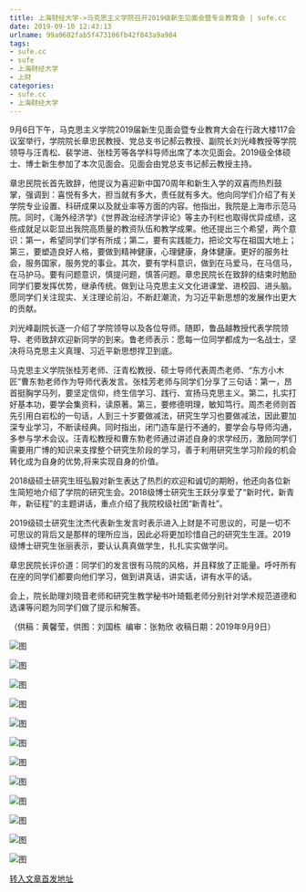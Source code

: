 ```yaml
---
title: 上海财经大学->马克思主义学院召开2019级新生见面会暨专业教育会 | sufe.cc
date: 2019-09-10 12:43:13
urlname: 99a0602fab5f473106fb42f843a9a904
tags: 
- sufe.cc
- sufe
- 上海财经大学
- 上财
categories:
- sufe.cc
- 上海财经大学
---
```



9月6日下午，马克思主义学院2019届新生见面会暨专业教育大会在行政大楼117会议室举行，学院院长章忠民教授、党总支书记郝云教授、副院长刘光峰教授等学院领导与汪青松、裴学进、张桂芳等各学科导师出席了本次见面会。2019级全体硕士、博士新生参加了本次见面会。见面会由党总支书记郝云教授主持。

章忠民院长首先致辞，他提议为喜迎新中国70周年和新生入学的双喜而热烈鼓掌，强调到：喜悦有多大，担当就有多大，责任就有多大。他向同学们介绍了有关学院专业设置、科研成果以及就业率等方面的内容。他指出，我院是上海市示范马院。同时，《海外经济学》《世界政治经济学评论》等主办刊栏也取得优异成绩，这些成就足以彰显出我院高质量的教资队伍和教学成果。他还提出三个希望，两个意识：第一，希望同学们学有所成；第二，要有实践能力，把论文写在祖国大地上；第三，要塑造良好人格，要做到精神健康，心理健康，身体健康。更好的服务社会，服务国家，服务党的事业。其次，要有学科意识，做到在马爱马，在马信马，在马护马。要有问题意识，慎提问题，慎答问题。章忠民院长在致辞的结束时勉励同学们要发挥优势，继承传统。做到让马克思主义文化进课堂、进校园、进头脑。愿同学们关注现实、关注理论前沿，不断赶潮流，为习近平新思想的发展作出更大的贡献。

刘光峰副院长逐一介绍了学院领导以及各位导师。随即，鲁品越教授代表学院领导、老师致辞欢迎新同学的到来。鲁老师表示：愿每一位同学都成为一名战士，坚决将马克思主义真理、习近平新思想捍卫到底。

马克思主义学院张桂芳老师、汪青松教授、硕士导师代表周杰老师、“东方小木匠”曹东勃老师作为导师代表发言。张桂芳老师与同学们分享了三句话：第一，昂首挺胸学马列，要坚定信仰，终生信学习、践行、宣扬马克思主义。第二，扎实打好基本功，要学会集资料，读原著。第三，要修德明理，敏知笃行。周杰老师则首先引用白岩松的一句话，人到三十岁要做减法，研究生学习也要做减法，因此要加深专业学习，不断读经典。同时指出，闭门造车是行不通的，要学会与导师沟通，多参与学术会议。汪青松教授和曹东勃老师通过讲述自身的求学经历，激励同学们需要用广博的知识来支撑整个研究生阶段的学习，善于利用研究生学习阶段的机会转化成为自身的优势,将来实现自身的价值。

2018级硕士研究生班弘毅对新生表达了热烈的欢迎和诚切的期盼，他还向各位新生简短地介绍了学院的研究生会。2018级博士研究生王跃分享爱了“新时代，新青年，新征程”的主题讲话，重点介绍了我院校级社团“新青社”。

2019级硕士研究生沈杰代表新生发言时表示进入上财是不可思议的，可是一切不可思议的背后又是那样的理所应当，因此必将更加珍惜自己的研究生生涯。2019级博士研究生张丽表示，要认认真真做学生，扎扎实实做学问。

章忠民院长评价道：同学们的发言很有马院的风格，并且释放了正能量。呼吁所有在座的同学们都要向他们学习，做到讲真话，讲实话，讲有水平的话。

会上，院长助理刘晓音老师和研究生教学秘书叶琦甄老师分别针对学术规范道德和选课等问题为同学们做了提示和解答。

（供稿：黄馨莹，供图：刘国栋  编审：张勃欣 收稿日期：2019年9月9日）



![图](http://news.sufe.edu.cn/_upload/article/images/23/ed/25fa85e74400a7672969ebe35752/57adb2a6-4a47-4673-b324-912678b22695.jpg)

![图](http://news.sufe.edu.cn/_upload/article/images/23/ed/25fa85e74400a7672969ebe35752/f693e3d7-447f-4b99-96ba-b439821e805c.png)

![图](http://news.sufe.edu.cn/_upload/article/images/23/ed/25fa85e74400a7672969ebe35752/336d06a1-524e-4bcd-8eff-3a3c6c46e1a0.jpg)

![图](http://news.sufe.edu.cn/_upload/article/images/23/ed/25fa85e74400a7672969ebe35752/229071f1-3531-4f0e-8608-fbea3eb68293.jpg)

![图](http://news.sufe.edu.cn/_upload/article/images/23/ed/25fa85e74400a7672969ebe35752/7f003bf8-898c-4cfc-99e8-1868a0d166a8.png)

![图](http://news.sufe.edu.cn/_upload/article/images/23/ed/25fa85e74400a7672969ebe35752/2a87e979-1c5e-4978-b6f7-cc3e634d25fb.jpg)

![图](http://news.sufe.edu.cn/_upload/article/images/23/ed/25fa85e74400a7672969ebe35752/280c92d1-e6a0-41d9-a891-17b0b203396d.jpg)

![图](http://news.sufe.edu.cn/_upload/article/images/23/ed/25fa85e74400a7672969ebe35752/2083dbbf-0b58-425e-a5c7-80a105ecca21.jpg)

![图](http://news.sufe.edu.cn/_upload/article/images/23/ed/25fa85e74400a7672969ebe35752/c7aceed5-655e-434c-a0b9-0475dc4bea96.jpg)

![图](http://news.sufe.edu.cn/_upload/article/images/23/ed/25fa85e74400a7672969ebe35752/cc9548a2-d2ab-451d-aeb8-9a8ee4b71567.jpg)

![图](http://news.sufe.edu.cn/_upload/article/images/23/ed/25fa85e74400a7672969ebe35752/eb09b567-1507-4e70-9590-1b1f4c38a5ea.jpg)

![图](http://news.sufe.edu.cn/_upload/article/images/23/ed/25fa85e74400a7672969ebe35752/8165d5fd-7d0e-4136-b20a-8e8cc21720bf.jpg)

[转入文章首发地址](http://news.sufe.edu.cn/eb/09/c179a125705/page.htm)